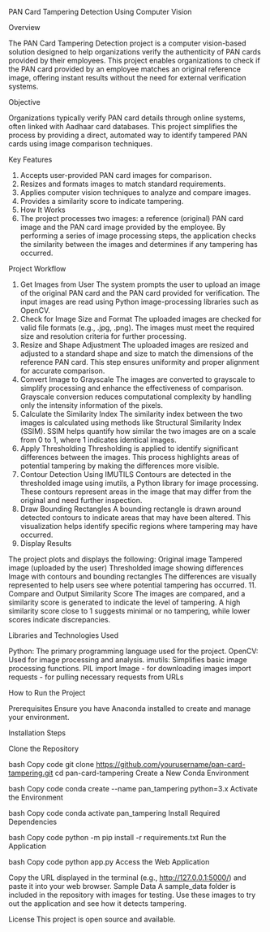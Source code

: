 PAN Card Tampering Detection Using Computer Vision

Overview

The PAN Card Tampering Detection project is a computer vision-based solution designed to help organizations verify the authenticity of PAN cards provided by their employees. This project enables organizations to check if the PAN card provided by an employee matches an original reference image, offering instant results without the need for external verification systems.

Objective

Organizations typically verify PAN card details through online systems, often linked with Aadhaar card databases. This project simplifies the process by providing a direct, automated way to identify tampered PAN cards using image comparison techniques.

Key Features

1. Accepts user-provided PAN card images for comparison.
2. Resizes and formats images to match standard requirements.
3. Applies computer vision techniques to analyze and compare images.
4. Provides a similarity score to indicate tampering.
5. How It Works
6. The project processes two images: a reference (original) PAN card image and the PAN card image provided by the employee. By performing a series of image processing steps, the application checks the similarity between the images and determines if any tampering has occurred.

Project Workflow

1. Get Images from User
The system prompts the user to upload an image of the original PAN card and the PAN card provided for verification.
The input images are read using Python image-processing libraries such as OpenCV.
2. Check for Image Size and Format
The uploaded images are checked for valid file formats (e.g., .jpg, .png).
The images must meet the required size and resolution criteria for further processing.
3. Resize and Shape Adjustment
The uploaded images are resized and adjusted to a standard shape and size to match the dimensions of the reference PAN card.
This step ensures uniformity and proper alignment for accurate comparison.
4. Convert Image to Grayscale
The images are converted to grayscale to simplify processing and enhance the effectiveness of comparison.
Grayscale conversion reduces computational complexity by handling only the intensity information of the pixels.
5. Calculate the Similarity Index
The similarity index between the two images is calculated using methods like Structural Similarity Index (SSIM).
SSIM helps quantify how similar the two images are on a scale from 0 to 1, where 1 indicates identical images.
6. Apply Thresholding
Thresholding is applied to identify significant differences between the images.
This process highlights areas of potential tampering by making the differences more visible.
7. Contour Detection Using IMUTILS
Contours are detected in the thresholded image using imutils, a Python library for image processing.
These contours represent areas in the image that may differ from the original and need further inspection.
8. Draw Bounding Rectangles
A bounding rectangle is drawn around detected contours to indicate areas that may have been altered.
This visualization helps identify specific regions where tampering may have occurred.
9. Display Results

The project plots and displays the following:
Original image
Tampered image (uploaded by the user)
Thresholded image showing differences
Image with contours and bounding rectangles
The differences are visually represented to help users see where potential tampering has occurred.
11. Compare and Output Similarity Score
The images are compared, and a similarity score is generated to indicate the level of tampering.
A high similarity score close to 1 suggests minimal or no tampering, while lower scores indicate discrepancies.

Libraries and Technologies Used

Python: The primary programming language used for the project.
OpenCV: Used for image processing and analysis.
imutils: Simplifies basic image processing functions.
PIL import Image - for downloading images
import requests - for pulling necessary requests from URLs

How to Run the Project

Prerequisites
Ensure you have Anaconda installed to create and manage your environment.

Installation Steps

Clone the Repository

bash
Copy code
git clone https://github.com/yourusername/pan-card-tampering.git
cd pan-card-tampering
Create a New Conda Environment

bash
Copy code
conda create --name pan_tampering python=3.x
Activate the Environment

bash
Copy code
conda activate pan_tampering
Install Required Dependencies

bash
Copy code
python -m pip install -r requirements.txt
Run the Application

bash
Copy code
python app.py
Access the Web Application

Copy the URL displayed in the terminal (e.g., http://127.0.0.1:5000/) and paste it into your web browser.
Sample Data
A sample_data folder is included in the repository with images for testing. Use these images to try out the application and see how it detects tampering.

License
This project is open source and available. 

